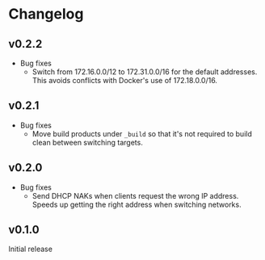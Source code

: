 # Changelog

## v0.2.2

* Bug fixes
  * Switch from 172.16.0.0/12 to 172.31.0.0/16 for the default addresses. This
    avoids conflicts with Docker's use of 172.18.0.0/16.

## v0.2.1

* Bug fixes
  * Move build products under `_build` so that it's not required to build clean
    between switching targets.

## v0.2.0

* Bug fixes
  * Send DHCP NAKs when clients request the wrong IP address. Speeds up getting
    the right address when switching networks.

## v0.1.0

Initial release
